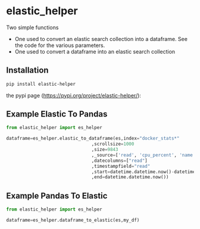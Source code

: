 # elastic_helper
Two simple functions
* One used to convert an elastic search collection into a dataframe. See the code for the various parameters.
* One used to convert a dataframe into an elastic search collection


## Installation

```sh
pip install elastic-helper
```


the pypi page (https://pypi.org/project/elastic-helper/):

## Example Elastic To Pandas

```python
from elastic_helper import es_helper 

dataframe=es_helper.elastic_to_dataframe(es,index="docker_stats*"
                                ,scrollsize=1000
                                ,size=9843
                                ,_source=['read', 'cpu_percent', 'name']
                                ,datecolumns=["read"]
                                ,timestampfield="read"
                                ,start=datetime.datetime.now()-datetime.timedelta(hours=1)
                                ,end=datetime.datetime.now())                                                               
```

## Example Pandas To Elastic

```python
from elastic_helper import es_helper 

dataframe=es_helper.dataframe_to_elastic(es,my_df)                                                               
```

